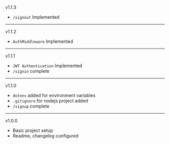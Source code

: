 v1.1.3

- `/signout` Implemented

---

v1.1.2

- `AuthMiddleware` Implemented

---

v1.1.1

- `JWT Authentication` Implemented
- `/signin` complete

---

v1.1.0

- `dotenv` added for environment variables
- `.gitignore` for nodejs project added
- `/signup` complete

---

v1.0.0

- Basic project setup
- Readme, changelog configured
